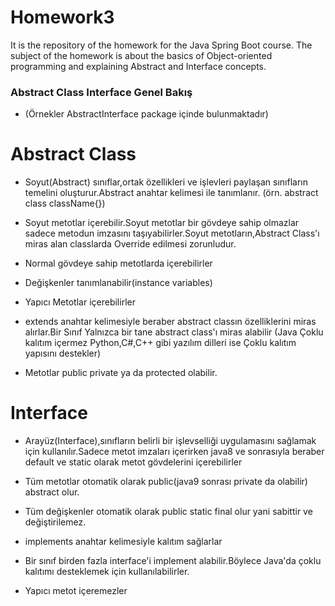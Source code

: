 # Homework3
It is the repository of the homework for the Java Spring Boot course. The subject of the homework is about the basics of Object-oriented programming and explaining Abstract and Interface concepts.



### Abstract Class Interface Genel Bakış
* (Örnekler AbstractInterface package içinde bulunmaktadır)


# Abstract Class
* Soyut(Abstract) sınıflar,ortak özellikleri ve işlevleri paylaşan sınıfların temelini oluşturur.Abstract anahtar kelimesi ile tanımlanır. (örn. abstract class className{})

* Soyut metotlar içerebilir.Soyut metotlar bir gövdeye sahip olmazlar sadece metodun imzasını taşıyabilirler.Soyut metotların,Abstract Class'ı miras alan classlarda Override edilmesi zorunludur.

* Normal gövdeye sahip metotlarda içerebilirler

* Değişkenler tanımlanabilir(instance variables)

* Yapıcı Metotlar içerebilirler

* extends anahtar kelimesiyle beraber abstract classın özelliklerini miras alırlar.Bir Sınıf Yalnızca bir tane abstract class'ı miras alabilir (Java Çoklu kalıtım içermez Python,C#,C++ gibi yazılım dilleri ise Çoklu kalıtım yapısını destekler)

* Metotlar public private ya da protected olabilir.

# Interface
* Arayüz(Interface),sınıfların belirli bir işlevselliği uygulamasını sağlamak için kullanılır.Sadece metot imzaları içerirken java8 ve sonrasıyla beraber default ve static olarak metot gövdelerini içerebilirler

* Tüm metotlar otomatik olarak public(java9 sonrası private da olabilir) abstract olur.

* Tüm değişkenler otomatik olarak public static final olur yani sabittir ve değiştirilemez.

* implements anahtar kelimesiyle kalıtım sağlarlar

* Bir sınıf birden fazla interface'i implement alabilir.Böylece Java'da çoklu kalıtımı desteklemek için kullanılabilirler.

* Yapıcı metot içeremezler
